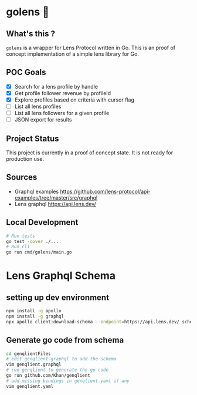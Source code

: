 # golens 🌿 
## What's this ?
`golens` is a wrapper for Lens Protocol written in Go.
 This is an proof of concept implementation of a simple lens library for Go.
## POC Goals
- [x] Search for a lens profile by handle
- [x] Get profile follower revenue by profileId
- [x] Explore profiles based on criteria with cursor flag
- [ ] List all lens profiles
- [ ] List all lens followers for a given profile
- [ ] JSON export for results
## Project Status
This project is currently in a proof of concept state. It is not ready for production use.
## Sources
- Graphql examples https://github.com/lens-protocol/api-examples/tree/master/src/graphql
- Lens graphql https://api.lens.dev/ 
## Local Development
```bash
# Run tests
go test -cover ./...
# Run cli 
go run cmd/golens/main.go
```


# Lens Graphql Schema
## setting up dev environment
```bash
npm install -g apollo
npm install -g graphql
npx apollo client:download-schema --endpoint=https://api.lens.dev/ schema.graphql
```
## Generate go code from schema
```bash
cd genqlientFiles
# edit genqlient.graphql to add the schema
vim genqlient.graphql
# run genqlient to generate the go code
go run github.com/Khan/genqlient
# add missing bindings in genqlient.yaml if any
vim genqlient.yaml
```